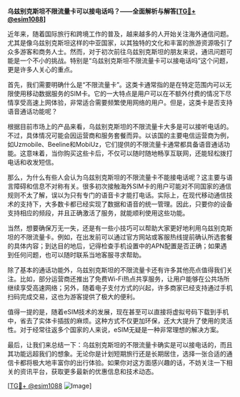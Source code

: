 **乌兹别克斯坦不限流量卡可以接电话吗？——全面解析与解答[[TG💪+ @esim1088](https://t.me/s/esim1088)]**

近年来，随着国际旅行和跨境工作的普及，越来越多的人开始关注海外通信问题。尤其是像乌兹别克斯坦这样的中亚国家，以其独特的文化和丰富的旅游资源吸引了众多游客和商务人士。然而，对于初次前往乌兹别克斯坦的朋友来说，通讯问题可能是一个不小的挑战。特别是“乌兹别克斯坦不限流量卡可以接电话吗”这个问题，更是许多人关心的重点。

首先，我们需要明确什么是“不限流量卡”。这类卡通常指的是在特定范围内可以无限使用移动数据服务的SIM卡。它的一大特点是用户可以在不额外付费的情况下尽情享受高速上网体验，非常适合需要频繁使用网络的用户。但是，这类卡是否支持语音通话功能呢？

根据目前市场上的产品来看，乌兹别克斯坦的不限流量卡大多是可以接听电话的。不过，具体情况可能会因运营商和服务套餐而异。以该国的主要电信运营商为例，如Uzmobile、Beeline和MobiUz，它们提供的不限流量卡通常都具备语音通话功能。这意味着，当你购买这些卡后，不仅可以随时随地畅享互联网，还能轻松拨打电话和收发短信。

那么，为什么有些人会认为乌兹别克斯坦的不限流量卡不能接电话呢？这主要与语言障碍和信息不对称有关。很多初次接触海外SIM卡的用户可能对不同国家的通信规则不太了解，误以为只有专门的语音卡才能打电话。实际上，在现代移动通信技术的支持下，大多数卡都已经实现了数据和语音的统一管理。因此，只要你的设备支持相应的频段，并且正确激活了服务，就能顺利使用这些功能。

当然，想要确保万无一失，还是有一些小技巧可以帮助大家更好地利用乌兹别克斯坦的不限流量卡。例如，在出发前可以通过官方网站或客服热线提前确认所选套餐的具体内容；到达目的地后，记得检查手机设置中的APN配置是否正确；如果遇到任何问题，也可以随时联系当地客服寻求帮助。

除了基本的通话功能外，乌兹别克斯坦的不限流量卡还有许多其他亮点值得我们关注。比如，部分运营商还推出了免费Wi-Fi热点共享服务，让用户能够在公共场所继续享受高速网络；另外，随着电子支付方式的兴起，许多商家已经支持通过手机扫码完成交易，这也为游客提供了极大的便利。

值得一提的是，随着eSIM技术的发展，现在甚至可以直接将虚拟号码下载到手机中，省去了实体卡插拔的麻烦。这种方式不仅更加环保，还大大提升了使用的灵活性。对于经常往返多个国家的人来说，eSIM无疑是一种非常理想的解决方案。

最后，让我们来总结一下：乌兹别克斯坦的不限流量卡确实是可以接电话的，而且其功能远超我们的想象。无论你是计划短期旅行还是长期居住，选择一张合适的通信卡都将极大地丰富你的出行体验。如果你对这方面感兴趣的话，不妨关注一下相关的资讯平台，获取更多最新的优惠信息和技术动态。

[[TG💪+ @esim1088](https://t.me/s/esim1088) ![Image](https://i.postimg.cc/4NQfJmqS/Snipaste-2025-05-13-00-14-12.png)]